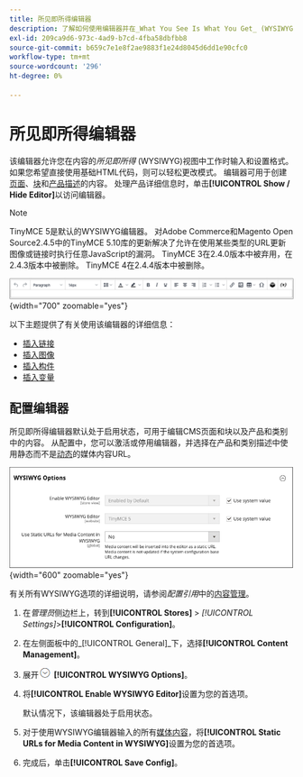 ```yaml
---
title: 所见即所得编辑器
description: 了解如何使用编辑器并在_What You See Is What You Get_ (WYSIWYG)视图中处理内容。
exl-id: 209ca9d6-973c-4ad9-b7cd-4fba58dbfbb8
source-git-commit: b659c7e1e8f2ae9883f1e24d8045d6dd1e90cfc0
workflow-type: tm+mt
source-wordcount: '296'
ht-degree: 0%

---
```


# 所见即所得编辑器

该编辑器允许您在内容的&#x200B;_所见即所得_ (WYSIWYG)视图中工作时输入和设置格式。 如果您希望直接使用基础HTML代码，则可以轻松更改模式。 编辑器可用于创建[页面](pages.md)、[块](blocks.md)和[产品描述](../catalog/product-content.md)的内容。 处理产品详细信息时，单击&#x200B;**[!UICONTROL Show / Hide Editor]**&#x200B;以访问编辑器。

>[!NOTE]
>
>TinyMCE 5是默认的WYSIWYG编辑器。 对Adobe Commerce和Magento Open Source2.4.5中的TinyMCE 5.10库的更新解决了允许在使用某些类型的URL更新图像或链接时执行任意JavaScript的漏洞。 TinyMCE 3在2.4.0版本中被弃用，在2.4.3版本中被删除。 TinyMCE 4在2.4.4版本中被删除。

![编辑器工具栏](./assets/editor-toolbar.png){width="700" zoomable="yes"}

以下主题提供了有关使用该编辑器的详细信息：

- [插入链接](editor-insert-link.md)
- [插入图像](editor-insert-image.md)
- [插入构件](editor-widget.md)
- [插入变量](editor-insert-variable.md)

## 配置编辑器

所见即所得编辑器默认处于启用状态，可用于编辑CMS页面和块以及产品和类别中的内容。 从配置中，您可以激活或停用编辑器，并选择在产品和类别描述中使用静态而不是[动态](../catalog/catalog-urls.md#dynamic-url)的媒体内容URL。

![WYSIWYG选项](./assets/content-management-wysiwyg-options.png){width="600" zoomable="yes"}

有关所有WYSIWYG选项的详细说明，请参阅&#x200B;_配置引用_&#x200B;中的[内容管理](../configuration-reference/general/content-management.md)。

1. 在&#x200B;_管理员_&#x200B;侧边栏上，转到&#x200B;**[!UICONTROL Stores]** > _[!UICONTROL Settings]_>**[!UICONTROL Configuration]**。

1. 在左侧面板中的&#x200B;_[!UICONTROL General]_下，选择&#x200B;**[!UICONTROL Content Management]**。

1. 展开![扩展选择器](../assets/icon-display-expand.png) **[!UICONTROL WYSIWYG Options]**。

1. 将&#x200B;**[!UICONTROL Enable WYSIWYG Editor]**&#x200B;设置为您的首选项。

   默认情况下，该编辑器处于启用状态。

1. 对于使用WYSIWYG编辑器输入的所有[媒体内容](../catalog/catalog-urls.md#static-url)，将&#x200B;**[!UICONTROL Static URLs for Media Content in WYSIWYG]**&#x200B;设置为您的首选项。

1. 完成后，单击&#x200B;**[!UICONTROL Save Config]**。
